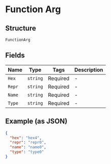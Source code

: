 # Function Arg

## Structure

`FunctionArg`

## Fields

| Name   | Type     | Tags     | Description |
| ------ | -------- | -------- | ----------- |
| `Hex`  | `string` | Required | -           |
| `Repr` | `string` | Required | -           |
| `Name` | `string` | Required | -           |
| `Type` | `string` | Required | -           |

## Example (as JSON)

```json
{
  "hex": "hex4",
  "repr": "repr0",
  "name": "name0",
  "type": "type0"
}
```
